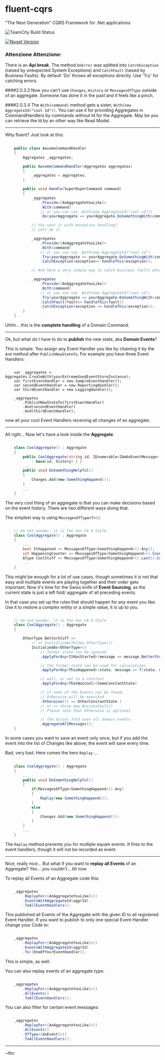 # fluent-cqrs
"The Next Generation" CQRS Framework for .Net applications

![TeamCity Build Status](https://img.shields.io/teamcity/http/ci.devcrowd.de/s/OpenSource_FluentCqrs_NugetBuildAndPublish.svg)

[![Nuget Version](https://img.shields.io/nuget/v/fluent-cqrs.svg)](https://www.nuget.org/packages/Fluent-CQRS/)

### Attenzione Attenzione:
There is an **Api break**. The method `OnError` was splitted into `CatchException`
(raised by unexpected System Exceptions) and `CatchFault` (raised by Business Faults).
By default 'Do' throws all exceptions directly. Use 'Try' for catching errors.

####2.0.3.3
Now you can't use `Changes`, `History` or `MessagesOfType` outside of an aggregate.
Someone has done it in the past and it feels like a pinch.

####2.0.3.4
The `With(command)` method gets a sister, `With(new AggregateId("cool Id"))`. You can use it for providing Aggregates in
CommandHandlers by commands without Id for the Aggregate. May be you can retrieve the Id by an other way like Read Model.

---

Why fluent? Just look at this:

```csharp
    
    public class AwsomeCommandHandler
    {
        Aggregates _aggregates;

        public AwsomeCommandHandler(Aggregates aggregates)
        {
            _aggregates = aggregates;
        }

        public void Handle(SuperDuperCommand command)
        {
            _aggregates
                .Provide<[AnAggregateYouLike]>
                .With(command)
                // or you can use .With(new AggregateId("cool id"))
                .Do(yourAggregate => yourAggregate.DoSomethingWith(command.Data));

            // You want it with exception handling?
            // Lets do it

            _aggregates
                .Provide<[AnAggregateYouLike]>
                .With(command)
                // or you can use .With(new AggregateId("cool id")
                .Try(yourAggregate => yourAggregate.DoSomethingWith(command.Data))
                .CatchException(exception=> handleThis(exception));

            // And here a very simple way to catch business faults which might be thrown within the Aggregate

            _aggregates
                .Provide<[AnAggregateYouLike]>
                .With(command)
                // or you can use .With(new AggregateId("cool id")
                .Try(yourAggregate => yourAggregate.DoSomethingWith(command.Data))
                .CatchFault(fault=> handleThis(fault))
                .CatchException(exception => handleThis(exception));
        }
    }
```
Uhhh... this is the **complete handling** of a Domain Command.

---

Ok, but what do I have to do to **publish** the new state, aka **Domain Events**?

This is simple. You assign any Event Handler you like by chaining it by the `And` method after `PublishNewStateTo`.
For example you have three Event Handlers:

```

    var _aggregates = Aggregates.CreateWith(yourExtremeGoodEventStoreInstance);
    var firstEventHandler = new SampleEventHandler();
    var secondEventHandler = new ReportingHandler();
    var thirdEventHandler = new LoggingHandler();

    _aggregates
        .PublishNewStateTo(firstEventHandler)
        .And(secondEventHandler)
        .And(thirdEventHandler);
```
now all your cool Event Handlers receiving all changes of an aggregate.

---

All right... Now let's have a look inside the **Aggregate**.

```csharp

    class CoolAggregate() : Aggregate
    {
        public CoolAggregate(string id, IEnumerable<IAmAnEventMessage> history)
            : base(id, history) { }
        ...
        public void DoSomethingHelpful()
        {
            Changes.Add(new SomethingHappend());
        }
        ...
    }
```

The very cool thing of an aggregate is that you can make decisions based on the event history. There are two different ways doing that.

The simplest way is using `MessagesOfType<T>()`.

```csharp

    // Do not wonder, it is the nes C# 6 Style
    class CoolAggregate() : Aggregate
    {
        ...
        bool ItHappened => MessagesOfType<SomethingHappend>().Any();
        int HappeningCounter => MessagesOfType<SomethingHappend>().Count();
        AType CoolStuff => MessagesOfType<SomethingHappend>().Last().CoolStuff;
        ...
    }
```
This might be enough for a lot of use cases, though sometimes it is not that easy and multiple events are playing together and their order gets important. Now it's time for the Swiss knife of **Event Sourcing**, as the current state is just a left fold/ aggregate of all preceding events.

In that case you set up the rules that should happen for any event you like. Use it to restore a complex entity or a simple value, it is up to you.

```csharp

    // Do not wonder, it is the nes C# 6 Style
    class CoolAggregate() : Aggregate
    {

        OtherType BetterStuff =>
            // or InitializeWith(new OtherType())    
            InitialzedAs<OtherType>()
                // former state can be ignored
                .ApplyForAny<ItHasStarted>(message => message.BetterStuff)

                // the former state can be used for calculations
                .ApplyForAny<ThisHappened>(state, message => f(state, message.OtherStuff))

                // well, or set to a constant
                .ApplyForAny<ThatWasCool>(SomeConstantState)

                // if none of the Events can be found,
                // Otherwise will be executed   
                .Otherwise(() => OtherConstantState )
                // or => throw new BusinesFault()
                // Please note that Otherwise is optional

                // the actual fold over all domain events
                .AggregateAllMessages();
    }

```

In some cases you want to save an event only once, but if you add the event into the list of Changes like above,
the event will save every time.

Bad, very bad. Here comes the hero `Replay` ...

```csharp
    
    class CoolAggregate() : Aggregate
    {
        ...
        public void DoSomethingHelpful()
        {
            if(MessagesOfType<SomethingHappend>().Any)
            {
                Replay(new SomethingHappend());
            }
            else
            {
                Changes.Add(new SomethingHappend());
            }
        }
        ...
    }
```

The `Replay` method prevents you for multiple equals events. It fires to the event handlers, though it will not be recorded as event.

---

Nice, really nice... But what if you want to **replay all Events** of an Aggregate? Yes... you couldn't... till now.

To replay all Events of an Aggregate code this:

```csharp

    _aggregates
        .ReplayFor<[AnAggregateYouLike]>()
        .EventsWithAggregateId(aggrId)
        .ToAllEventHandlers();
```

This published all Events of the Aggregate with the given ID to all registered Event Handler.
If you want to publish to only one special Event Handler change your Code to:

```csharp

    _aggregates
        .ReplayFor<[AnAggregateYouLike]>()
        .EventsWithAggregateId(aggrId)
        .To([OneOfYourEventHandler]);
```

This is simple, as well.

You can also replay events of an aggregate type:

```csharp

    _aggregates
        .ReplayFor<[AnAggregateYouLike]>()
        .AllEvents()
        .ToAllEventHandlers();
```

You can also filter for certain event messages:

```csharp

    _aggregates
        .ReplayFor<[AnAggregateYouLike]>()
        .AllEvents()
        .OfType<[AnEvent]>()
        .ToAllEventHandlers();
```

---

~tbc
